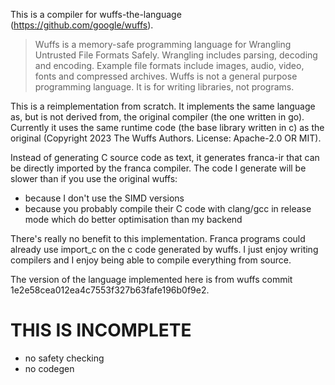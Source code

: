 This is a compiler for wuffs-the-language (<https://github.com/google/wuffs>). 
> Wuffs is a memory-safe programming language for Wrangling Untrusted File Formats Safely. 
> Wrangling includes parsing, decoding and encoding. 
> Example file formats include images, audio, video, fonts and compressed archives. 
> Wuffs is not a general purpose programming language. It is for writing libraries, not programs.

This is a reimplementation from scratch. It implements the same language as, 
but is not derived from, the original compiler (the one written in go). 
Currently it uses the same runtime code (the base library written in c) 
as the original (Copyright 2023 The Wuffs Authors. License: Apache-2.0 OR MIT). 

Instead of generating C source code as text, it generates franca-ir that 
can be directly imported by the franca compiler. 
The code I generate will be slower than if you use the original wuffs:
  - because I don't use the SIMD versions
  - because you probably compile their C code with clang/gcc 
    in release mode which do better optimisation than my backend  

There's really no benefit to this implementation. 
Franca programs could already use import_c on the c code generated by wuffs. 
I just enjoy writing compilers and I enjoy being able to compile everything from source. 

The version of the language implemented here is from wuffs commit 1e2e58cea012ea4c7553f327b63fafe196b0f9e2. 

# THIS IS INCOMPLETE

- no safety checking
- no codegen
